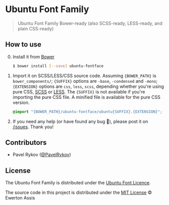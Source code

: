 # Ubuntu Font Family

> Ubuntu Font Family Bower-ready (also SCSS-ready, LESS-ready, and plain CSS-ready)

## How to use

0. Install it from [Bower](http://bower.io/)

   ```sh
   $ bower install [--save] ubuntu-fontface
   ```

1. Import it on SCSS/LESS/CSS source code. Assuming `{BOWER_PATH}` is `bower_components/`; `{SUFFIX}` options
are `-base`, `-condensed` and `-mono`; `{EXTENSION}` options are `css`, `less`, `scss`, depending
whether you're using pure CSS, [SCSS](http://sass-lang.com/) or [LESS](http://lesscss.org/). The `{SUFFIX}` is
not available if you're importing the pure CSS file. A minified file is available for the pure CSS version.

    ```css
    @import "{BOWER_PATH}/ubuntu-fontface/ubuntu{SUFFIX}.{EXTENSION}";
    ```

2. If you need any help (or have found any bug &#x1f41e;), please post it on
[/issues](//github.com/earaujoassis/ubuntu-fontface/issues). Thank you!

## Contributors

- Pavel Rykov ([@PavelRykov](https://github.com/PavelRykov))

## License

The Ubuntu Font Family is distributed under the [Ubuntu Font Licence](http://font.ubuntu.com/licence/).

The source code in this project is distributed under the [MIT License](http://earaujoassis.mit-license.org/) &copy; Ewerton Assis
